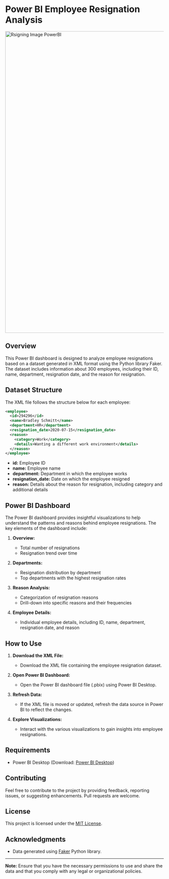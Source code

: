 # Power BI Employee Resignation Analysis

<img width="960" alt="Rsigning Image PowerBI" src="https://github.com/SurajSanap/Employee-Resigning-Analysis-PowerBI-Dashboard/assets/101057653/0bcfb96a-81b3-4e45-9354-eacc232f8eec">


## Overview

This Power BI dashboard is designed to analyze employee resignations based on a dataset generated in XML format using the Python library Faker. The dataset includes information about 300 employees, including their ID, name, department, resignation date, and the reason for resignation.

## Dataset Structure

The XML file follows the structure below for each employee:

```xml
<employee>
  <id>294296</id>
  <name>Bradley Schmitt</name>
  <department>HR</department>
  <resignation_date>2020-07-15</resignation_date>
  <reason>
    <category>Work</category>
    <details>Wanting a different work environment</details>
  </reason>
</employee>
```

- **id:** Employee ID
- **name:** Employee name
- **department:** Department in which the employee works
- **resignation_date:** Date on which the employee resigned
- **reason:** Details about the reason for resignation, including category and additional details

## Power BI Dashboard

The Power BI dashboard provides insightful visualizations to help understand the patterns and reasons behind employee resignations. The key elements of the dashboard include:

1. **Overview:**
   - Total number of resignations
   - Resignation trend over time

2. **Departments:**
   - Resignation distribution by department
   - Top departments with the highest resignation rates

3. **Reason Analysis:**
   - Categorization of resignation reasons
   - Drill-down into specific reasons and their frequencies

4. **Employee Details:**
   - Individual employee details, including ID, name, department, resignation date, and reason

## How to Use

1. **Download the XML File:**
   - Download the XML file containing the employee resignation dataset.

2. **Open Power BI Dashboard:**
   - Open the Power BI dashboard file (.pbix) using Power BI Desktop.

3. **Refresh Data:**
   - If the XML file is moved or updated, refresh the data source in Power BI to reflect the changes.

4. **Explore Visualizations:**
   - Interact with the various visualizations to gain insights into employee resignations.

## Requirements

- Power BI Desktop (Download: [Power BI Desktop](https://powerbi.microsoft.com/desktop/))

## Contributing

Feel free to contribute to the project by providing feedback, reporting issues, or suggesting enhancements. Pull requests are welcome.

## License

This project is licensed under the [MIT License](LICENSE.md).

## Acknowledgments

- Data generated using [Faker](https://faker.readthedocs.io/en/master/) Python library.

---

**Note:** Ensure that you have the necessary permissions to use and share the data and that you comply with any legal or organizational policies.
